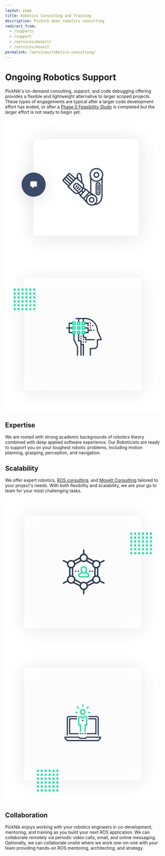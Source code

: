 ```yaml
---
layout: page
title: Robotics Consulting and Training
description: Picknik does robotics consulting 
redirect_from:
  - /support/
  - /support
  - /services/moveit/
  - /services/moveit
permalink: /services/robotics-consulting/
---
```

<div class="container">
    <div class="services-robotic-section-main">
        <div class="row align-items-center">
            <div class="col-12 col-lg-6">
                <h1>Ongoing Robotics Support</h1>
                <p>
                    PickNik's on-demand consulting, support, and code debugging offering provides a flexible and lightweight alternative to larger scoped projects. These types of engagements are typical after a larger code development effort has ended, or after a <a href="/docs/PickNik_Phase_0_Feasibility_Study_Overview.pdf" target="_blank">Phase 0 Feasibility Study</a> is completed but the larger effort is not ready to begin yet.
                </p>
            </div>
            <div class="col-12 col-lg-6">
                <img src="/assets/images/redesign/robotic-consuting-main.png" alt="robotic consulting image">
            </div>
        </div>
    </div>
</div>
<div class="container-fluid bg-grey">
    <div class="container">
        <div class="services-robotic-card-wrapper">
           <div class="row align-items-center">
                <div class="col-12 col-lg-6">
                    <img src="/assets/images/redesign/expertise.png" alt="Expertise">
                </div>
                <div class="col-12 col-lg-6">
                    <h2>Expertise</h2>
                    <p>
                        We are rooted with strong academic backgrounds of robotics theory combined with deep applied software experience. Our Roboticists are ready to support you on your toughest robotic problems, including motion planning, grasping, perception, and navigation.
                    </p>
                </div>
            </div>
        </div>
        <div class="services-robotic-card-wrapper">
           <div class="row align-items-center">
                <div class="col-12 col-lg-6">
                    <h2>Scalability</h2>
                    <p>
                       We offer expert robotics, <a href="/ros/">ROS consulting</a>, and <a href="/moveit/">MoveIt Consulting</a> tailored to your project's needs. With both flexibility and scalability, we are your go to team for your most challenging tasks.
                    </p>
                </div>
                <div class="col-12 col-lg-6">
                    <img src="/assets/images/redesign/scalability.png" alt="scalability">
                </div>
            </div>
        </div>
        <div class="services-robotic-card-wrapper">
           <div class="row align-items-center">
                <div class="col-12 col-lg-6">
                    <img src="/assets/images/redesign/collaboration.png" alt="Collaboration">
                </div>
                <div class="col-12 col-lg-6">
                    <h2>Collaboration</h2>
                    <p>
                        PickNik enjoys working with your robotics engineers in co-development, mentoring, and training as you build your next ROS application. We can collaborate remotely via periodic video calls, email, and online messaging. Optionally, we can collaborate onsite where we work one-on-one with your team providing hands-on ROS mentoring, architecting, and strategy.
                    </p>
                </div>
            </div>
        </div>
    </div>
</div>
